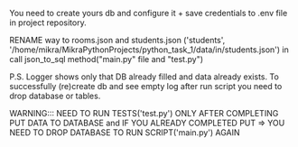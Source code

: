 You need to create yours db and configure it + save credentials to .env file in project repository.

RENAME way to rooms.json and students.json ('students', '/home/mikra/MikraPythonProjects/python_task_1/data/in/students.json') in call json_to_sql method("main.py" file and "test.py")

P.S.
Logger shows only that DB already filled and data already exists.
To successfully (re)create db and see empty log after run script you need to drop database or tables.

WARNING::: NEED TO RUN TESTS('test.py') ONLY AFTER COMPLETING PUT DATA TO DATABASE and IF YOU ALREADY COMPLETED PUT => YOU NEED TO DROP DATABASE TO RUN SCRIPT('main.py') AGAIN
